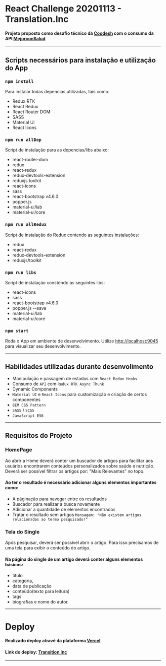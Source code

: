 # React Challenge 20201113 - Translation.Inc

#### Projeto proposto como desafio técnico da [Coodesh](https://coodesh.com/) com o consumo da API [MejorconSalud]( https://api.beta.mejorconsalud.com/wp-json/mc/v1/)

<hr/>

## Scripts necessários para instalação e utilização do App

### `npm install`

Para instalar todas depencias utilizadas, tais como:

- Redux RTK
- React Redux
- React Router DOM
- SASS
- Material UI
- React Icons

### `npm run allDep`

Script de instalação para as depencias/libs abaixo:

- react-router-dom
- redux
- react-redux
- redux-devtools-extension
- reduxjs toolkit
- react-icons
- sass
- react-bootstrap v4.6.0
- popper.js
- material-ui/lab
- material-ui/core

### `npm run allRedux`

Script de instalação do Redux contendo as seguintes instalações:

- redux
- react-redux
- redux-devtools-extension
- reduxjs/toolkit

### `npm run libs`

Script de instalação constendo as seguintes libs:

- react-icons
- sass
- react-bootstrap v4.6.0
- popper.js --save
- material-ui/lab
- material-ui/core

### `npm start`

Roda o App em ambiente de desenvolvimento.
Utilize [http://localhost:9045](http://localhost:9045) para visualizar seu desenvolvimento.

<hr/>

## Habilidades utilizadas durante desenvolimento

- Manipulação e passagem de estados com `React Redux Hooks`
- Consumo de `API` com `Redux RTK Async Thunk`
- Dynamic Components
- `Material UI` e `React Icons` para customização e criação de certos componentes
- `BEM CSS Pattern `
- `SASS` / `SCSS`
- `JavaScript ES6`

<hr/>

## Requisitos do Projeto

### HomePage

Ao abrir a Home deverá conter um buscador de artigos para facilitar aos usuários encontrarem conteúdos personalizados sobre saúde e nutrição.
Deverá ser possível filtrar os artigos por: "Mais Relevantes" no topo.

#### Ao ter o resultado é necessário adicionar alguns elementos importantes como:

- A páginação para navegar entre os resultados
- Buscador para realizar a busca novamente
- Adicionar a quantidade de elementos encontrados
- Tratar o resultado sem artigos `Mensagem: "Não existem artigos relacionados ao termo pesquisado!"`


### Tela do Single

Após pesquisar, deverá ser possível abrir o artigo. Para isso precisamos de uma tela para exibir o conteúdo do artigo.

#### Na página do single de um artigo deverá conter alguns elementos básicos:

- título
- categoria,
- data de publicação
- conteúdo(texto para leitura)
- tags
- biografias e nome do autor.

<hr/>

# Deploy

#### Realizado deploy atravé da plataforma [Vercel](https://vercel.com/)
#### Link do deploy: <a href="https://trasnlation-inc-ows7s49kt-rodrigoneoex.vercel.app/">Transition Inc </a>

<hr/>
